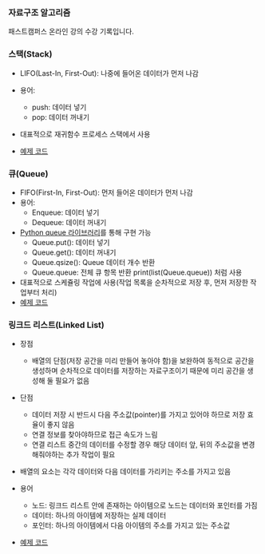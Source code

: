 ### 자료구조 알고리즘

패스트캠퍼스 온라인 강의 수강 기록입니다.



### 스택(Stack)

- LIFO(Last-In, First-Out): 나중에 들어온 데이터가 먼저 나감

- 용어:
  - push: 데이터 넣기
  - pop: 데이터 꺼내기
- 대표적으로 재귀함수 프로세스 스택에서 사용
- [예제 코드](/stack)


### 큐(Queue)

- FIFO(First-In, First-Out): 먼저 들어온 데이터가 먼저 나감
- 용어:
  - Enqueue: 데이터 넣기
  - Dequeue: 데이터 꺼내기
- [Python queue 라이브러리](https://docs.python.org/ko/3/library/asyncio-queue.html)를 통해 구현 가능
  - Queue.put(): 데이터 넣기
  - Queue.get(): 데이터 꺼내기
  - Queue.qsize(): Queue 데이터 개수 반환
  - Queue.queue: 전체 큐 항목 반환 print(list(Queue.queue)) 처럼 사용
- 대표적으로 스케쥴링 작업에 사용(작업 목록을 순차적으로 저장 후, 먼저 저장한 작업부터 처리)
- [예제 코드](/queue)



### 링크드 리스트(Linked List)

- 장점
  - 배열의 단점(저장 공간을 미리 만들어 놓아야 함)을 보완하여 동적으로 공간을 생성하며 순차적으로 데이터를 저장하는 자료구조이기 때문에 미리 공간을 생성해 둘 필요가 없음
- 단점
  - 데이터 저장 시 반드시 다음 주소값(pointer)를 가지고 있어야 하므로 저장 효율이 좋지 않음
  - 연결 정보를 찾아야하므로 접근 속도가 느림
  - 연결 리스트 중간의 데이터를 수정할 경우 해당 데이터 앞, 뒤의 주소값을 변경해줘야하는 추가 작업이 필요
- 배열의 요소는 각각 데이터와 다음 데이터를 가리키는 주소를 가지고 있음
- 용어
  - 노드: 링크드 리스트 안에 존재하는 아이템으로 노드는 데이터와 포인터를 가짐
  - 데이터: 하나의 아이템에 저장하는 실제 데이터
  - 포인터: 하나의 아이템에서 다음 아이템의 주소를 가지고 있는 주소값

- [예제 코드](linked_list/example.py)